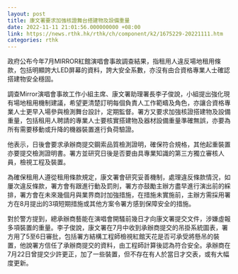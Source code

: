```yaml
---
layout: post
title: 康文署要求加強核證舞台搭建物及設備重量
date: 2022-11-11 21:01:56.000000000 +08:00
link: https://news.rthk.hk/rthk/ch/component/k2/1675229-20221111.htm
categories: rthk
---
```


政府公布今年7月MIRROR紅館演唱會事故調查結果，指租用人違反場地租用條款，包括明顯誇大LED屏幕的資料，誇大安全系數，亦沒有由合資格專業人士確認搭建物安全穩固。

調查Mirror演唱會事故工作小組主席、康文署助理署長李子俊說，小組提出強化現有場地租用機制建議，希望更清楚訂明每個負責人工作範疇及角色，亦讓合資格專業人士更早入場參與檢測舞台設計，定期監督。署方又要求加強核證搭建物及設備重量，包括租用人聘請的專業人士要核實搭建物及器材設備重量準確無誤，亦要為所有需要移動或升降的機器裝置進行負荷驗證。

他表示，日後會要求承辦商提交鋼索品質檢測證明，確保符合規格，其他起重裝置亦要提交檢測證明書。署方並研究日後是否要由具專業知識的第三方獨立審核人員，檢視工程及裝置。

為確保租用人遵從租用條款規定，康文署會研究妥善機制，處理違反條款情況，如屢次違反條款，署方會有跟進行動及罰則，署方亦鼓勵主辦方盡早進行演出前的綵排，署方會在未來幾個月與業界商討加強措施，在措施未實施前，主辦方需採用署方在8月提出的3項短期措施或其他方案令署方感到保障安全的措施。

對於警方提到，總承辦商藝能在演唱會開騷前幾日才向康文署提交文件，涉嫌虛報多項裝置的重量。李子俊說，康文署在7月中收到承辦商提交的吊掛系統圖表，署方用了5至6日審批，包括署方結構工程師檢視紅館天花是否可承受將懸吊的裝置，他說署方信任了承辦商提交的資料，由工程師計算後認為符合安全。承辦商在7月22日曾提交少許更正，加了一些裝置，但不存在有人於當日才交表，或有大幅度更新。
